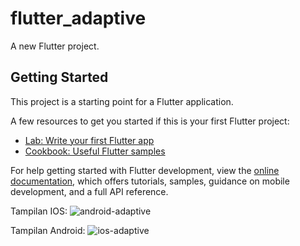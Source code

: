 # flutter_adaptive

A new Flutter project.

## Getting Started

This project is a starting point for a Flutter application.

A few resources to get you started if this is your first Flutter project:

- [Lab: Write your first Flutter app](https://docs.flutter.dev/get-started/codelab)
- [Cookbook: Useful Flutter samples](https://docs.flutter.dev/cookbook)

For help getting started with Flutter development, view the
[online documentation](https://docs.flutter.dev/), which offers tutorials,
samples, guidance on mobile development, and a full API reference.

Tampilan IOS:
![android-adaptive](https://user-images.githubusercontent.com/88972053/196077687-43035ea4-dd00-41b8-8171-03d228f0ee70.jpg)

Tampilan Android:
![ios-adaptive](https://user-images.githubusercontent.com/88972053/196077673-6e0516a9-47ff-4eff-af44-4cb9eda29910.jpg)
